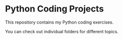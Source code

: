 # Python Coding Projects

This repository contains my Python coding exercises.

You can check out individual folders for different topics.
